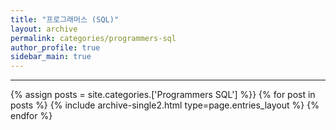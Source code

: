 ```yaml
---
title: "프로그래머스 (SQL)"
layout: archive
permalink: categories/programmers-sql
author_profile: true
sidebar_main: true
---
```


<!-- 공백이 포함되어 있는 카테고리 이름의 경우 site.categories['a b c'] 이런식으로! -->

***

{% assign posts = site.categories.['Programmers SQL'] %}}
{% for post in posts %} {% include archive-single2.html type=page.entries_layout %} {% endfor %}
